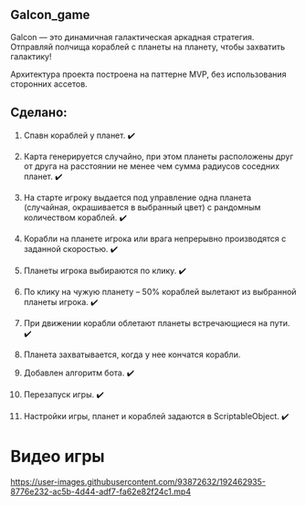 ## Galcon_game

Galcon — это динамичная галактическая аркадная стратегия. Отправляй полчища кораблей с планеты на планету, чтобы захватить галактику!

Архитектура проекта построена на паттерне MVP, без использования сторонних ассетов.  




## Сделано:

1) Спавн кораблей у планет. :heavy_check_mark:

2) Карта генерируется случайно, при этом планеты расположены друг от друга на
расстоянии не менее чем сумма радиусов соседних планет. :heavy_check_mark:

3) На старте игроку выдается под управление одна планета (случайная,
окрашивается в выбранный цвет) с рандомным количеством кораблей. :heavy_check_mark:

4) Корабли на планете игрока или врага непрерывно производятся с заданной скоростью. :heavy_check_mark:

5) Планеты игрока выбираются по клику. :heavy_check_mark:

5) По клику на чужую планету – 50% кораблей вылетают из выбранной планеты игрока. :heavy_check_mark:

6) При движении корабли облетают планеты встречающиеся на пути. :heavy_check_mark:

7) Планета захватывается, когда у нее кончатся корабли.

8) Добавлен алгоритм бота. :heavy_check_mark:

9) Перезапуск игры. :heavy_check_mark:

10) Настройки игры, планет и кораблей задаются в ScriptableObject. :heavy_check_mark:



# Видео игры


https://user-images.githubusercontent.com/93872632/192462935-8776e232-ac5b-4d44-adf7-fa62e82f24c1.mp4




